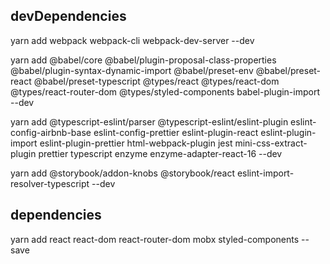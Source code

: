 ## devDependencies

yarn add webpack webpack-cli webpack-dev-server --dev

yarn add @babel/core @babel/plugin-proposal-class-properties @babel/plugin-syntax-dynamic-import @babel/preset-env @babel/preset-react @babel/preset-typescript  @types/react @types/react-dom @types/react-router-dom  @types/styled-components babel-plugin-import --dev

yarn add @typescript-eslint/parser @typescript-eslint/eslint-plugin eslint-config-airbnb-base eslint-config-prettier eslint-plugin-react eslint-plugin-import eslint-plugin-prettier html-webpack-plugin jest mini-css-extract-plugin prettier typescript enzyme enzyme-adapter-react-16 --dev

yarn add @storybook/addon-knobs @storybook/react eslint-import-resolver-typescript --dev




## dependencies

yarn add react react-dom react-router-dom mobx styled-components --save
